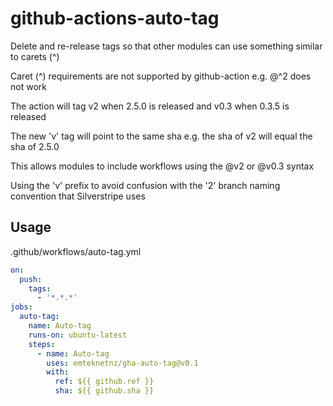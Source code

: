 # github-actions-auto-tag

Delete and re-release tags so that other modules can use something similar to carets (^)

Caret (^) requirements are not supported by github-action e.g. @^2 does not work

The action will tag v2 when 2.5.0 is released and v0.3 when 0.3.5 is released

The new 'v' tag will point to the same sha  e.g. the sha of v2 will equal the sha of 2.5.0

This allows modules to include workflows using the @v2 or @v0.3 syntax

Using the 'v' prefix to avoid confusion with the '2' branch naming convention that Silverstripe uses

## Usage

.github/workflows/auto-tag.yml
```yml
on:
  push:
    tags:
      - '*.*.*'
jobs:
  auto-tag:
    name: Auto-tag
    runs-on: ubuntu-latest
    steps:
      - name: Auto-tag
        uses: emteknetnz/gha-auto-tag@v0.1
        with:
          ref: ${{ github.ref }}
          sha: ${{ github.sha }}

```